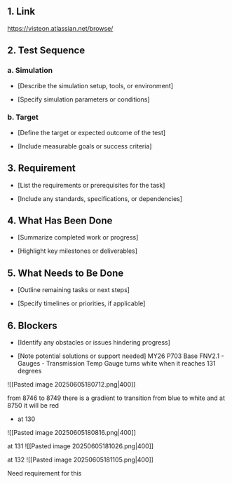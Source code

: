 ## 1. Link

https://visteon.atlassian.net/browse/

## 2. Test Sequence

### a. Simulation

- [Describe the simulation setup, tools, or environment]
    
- [Specify simulation parameters or conditions]
    

### b. Target

- [Define the target or expected outcome of the test]
    
- [Include measurable goals or success criteria]
    

## 3. Requirement

- [List the requirements or prerequisites for the task]
    
- [Include any standards, specifications, or dependencies]
    

## 4. What Has Been Done

- [Summarize completed work or progress]
    
- [Highlight key milestones or deliverables]
    

## 5. What Needs to Be Done

- [Outline remaining tasks or next steps]
    
- [Specify timelines or priorities, if applicable]
    

## 6. Blockers

- [Identify any obstacles or issues hindering progress]
    
- [Note potential solutions or support needed]
MY26 P703 Base FNV2.1 - Gauges - Transmission Temp Gauge turns white when it reaches 131 degrees

![[Pasted image 20250605180712.png|400]]

from 8746 to 8749 there is a gradient to transition from blue to white and at 8750 it will be red

- at 130

![[Pasted image 20250605180816.png|400]]

at 131
![[Pasted image 20250605181026.png|400]]

at 132
![[Pasted image 20250605181105.png|400]]

Need requirement for this
